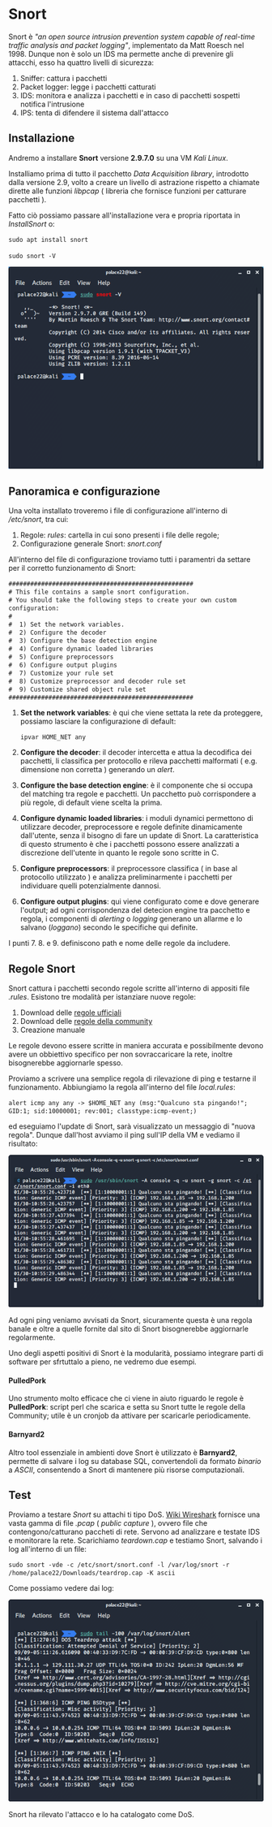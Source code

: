 # Snort

Snort è *"an open source intrusion prevention system capable of real-time traffic analysis and packet logging"*, implementato da Matt Roesch nel 1998. Dunque non è solo un IDS ma permette anche di prevenire gli attacchi, esso ha quattro livelli di sicurezza: 
1. Sniffer: cattura i pacchetti
2. Packet logger: legge i pacchetti catturati
3. IDS: monitora e analizza i pacchetti e in caso di pacchetti sospetti notifica l'intrusione
4. IPS: tenta di difendere il sistema dall'attacco


## Installazione 
Andremo a installare **Snort** versione **2.9.7.0** su una VM *Kali Linux*.

Installiamo prima di tutto il pacchetto *Data Acquisition library*, introdotto dalla versione 2.9, volto a creare un livello di astrazione rispetto a chiamate dirette alle funzioni *libpcap* ( libreria che fornisce funzioni per catturare pacchetti ).

Fatto ciò possiamo passare all'installazione vera e propria riportata in *InstallSnort* o:

```
sudo apt install snort

sudo snort -V
```
![Alt text](Screen/snort-v.png )

## Panoramica e configurazione
Una volta installato troveremo i file di configurazione all'interno di */etc/snort*, tra cui:
1. Regole: *rules*: cartella in cui sono presenti i file delle regole;
2. Configurazione generale Snort: *snort.conf*


All'interno del file di configurazione troviamo tutti i paramentri da settare per il corretto funzionamento di Snort: 
```
###################################################
# This file contains a sample snort configuration. 
# You should take the following steps to create your own custom configuration:
#
#  1) Set the network variables.
#  2) Configure the decoder
#  3) Configure the base detection engine
#  4) Configure dynamic loaded libraries
#  5) Configure preprocessors
#  6) Configure output plugins
#  7) Customize your rule set
#  8) Customize preprocessor and decoder rule set
#  9) Customize shared object rule set
###################################################
```

1. **Set the network variables**: è qui che viene settata la rete da proteggere, possiamo lasciare la configurazione di default:
    ```
    ipvar HOME_NET any
    ```

2. **Configure the decoder**: il decoder intercetta e attua la decodifica dei pacchetti, li classifica per protocollo e rileva pacchetti malformati ( e.g. dimensione non corretta ) generando un *alert*. 


3. **Configure the base detection engine**: è il componente che si occupa del matching tra regole e pacchetti. Un pacchetto può corrispondere a più regole, di default viene scelta la prima.

4. **Configure dynamic loaded libraries**: i moduli dynamici permettono di utilizzare decoder, preprocessore e regole definite dinamicamente dall'utente, senza il bisogno di fare un update di Snort. La caratteristica di questo strumento è che i pacchetti possono essere analizzati a discrezione dell'utente in quanto le regole sono scritte in C.

5. **Configure preprocessors**: il preprocessore classifica ( in base al protocollo utilizzato ) e analizza preliminarmente i pacchetti per individuare quelli potenzialmente dannosi.

6. **Configure output plugins**: qui viene configurato come e dove generare l'output; ad ogni corrispondenza del detecion engine tra pacchetto e regola, i componenti di *alerting* o *logging* generano un allarme e lo salvano (*loggano*) secondo le specifiche qui definite.

I punti 7. 8. e 9. definiscono path e nome delle regole da includere.

## Regole Snort
Snort cattura i pacchetti secondo regole scritte all'interno di appositi file *.rules*. Esistono tre modalità per istanziare nuove regole:

1. Download delle [regole ufficiali](https://www.snort.org/advisories/talos-rules-2020-01-22)
2. Download delle [regole della community](https://www.snort.org/downloads/community/community-rules.tar.gz) 
3. Creazione manuale

Le regole devono essere scritte in maniera accurata e possibilmente devono avere un obbiettivo specifico per non sovraccaricare la rete, inoltre bisognerebbe aggiornarle spesso.

Proviamo a scrivere una semplice regola di rilevazione di ping e testarne il funzionamento. Abbiungiamo la regola all'interno del file *local.rules*:

```
alert icmp any any -> $HOME_NET any (msg:"Qualcuno sta pingando!"; GID:1; sid:10000001; rev:001; classtype:icmp-event;)
```

ed eseguiamo l'update di Snort, sarà visualizzato un messaggio di "nuova regola". Dunque dall'host avviamo il ping sull'IP della VM e vediamo il risultato:

![Alt text](Screen/TestNewRule.png )

Ad ogni ping veniamo avvisati da Snort, sicuramente questa è una regola banale e oltre a quelle fornite dal sito di Snort bisognerebbe aggiornarle regolarmente.

Uno degli aspetti positivi di Snort è la modularità, possiamo integrare parti di software per sfrtuttalo a pieno, ne vedremo due esempi.

#### PulledPork
Uno strumento molto efficace che ci viene in aiuto riguardo le regole è **PulledPork**: script perl che scarica e setta su Snort tutte le regole della Community; utile è un cronjob da attivare per scaricarle periodicamente.

#### Barnyard2
Altro tool essenziale in ambienti dove Snort è utilizzato è **Barnyard2**, permette di salvare i log su database SQL, convertendoli da formato *binario* a *ASCII*, consentendo a Snort di mantenere più risorse computazionali.


## Test
Proviamo a testare *Snort* su attachi ti tipo DoS. [Wiki Wireshark](https://wiki.wireshark.org/) fornisce una vasta gamma di file *.pcap* ( *public capture* ), ovvero file che contengono/catturano paccheti di rete. Servono ad analizzare e testate IDS e monitorare la rete. Scarichiamo *teardown.cap* e testiamo Snort, salvando i log all'interno di un file:

```
sudo snort -vde -c /etc/snort/snort.conf -l /var/log/snort -r /home/palace22/Downloads/teardrop.cap -K ascii
```

Come possiamo vedere dai log: 

![Alt text](Screen/DoS.png )

Snort ha rilevato l'attacco e lo ha catalogato come DoS.
